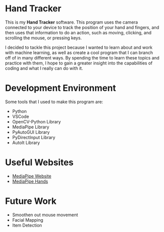 # Hand Tracker

This is my **Hand Tracker** software. This program uses the camera connected to your device to track the position of your hand and fingers, and then uses that information to do an action, such as moving, clicking, and scrolling the mouse, or pressing keys.

I decided to tackle this project because I wanted to learn about and work with machine learning, as well as create a cool program that I can branch off of in many different ways. By spending the time to learn these topics and practice with them, I hope to gain a greater insight into the capabilities of coding and what I really can do with it.

# Development Environment

Some tools that I used to make this program are:

* Python
* VSCode
* OpenCV-Python Library
* MediaPipe Library
* PyAutoGUI Library
* PyDirectInput Library
* AutoIt Library

# Useful Websites

* [MediaPipe Website](https://google.github.io/mediapipe/)
* [MediaPipe Hands](https://google.github.io/mediapipe/solutions/hands)

# Future Work

* Smoothen out mouse movement
* Facial Mapping
* Item Detection
